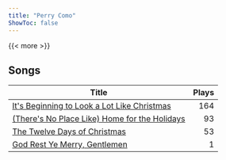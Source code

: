 ```yaml
---
title: "Perry Como"
ShowToc: false
---
```


{{< more >}}

## Songs
Title | Plays 
----- | -----: 
[It's Beginning to Look a Lot Like Christmas](/songs/its-beginning-to-look-a-lot-like-christmas) | 164
[(There's No Place Like) Home for the Holidays](/songs/theres-no-place-like-home-for-the-holidays) | 93
[The Twelve Days of Christmas](/songs/the-twelve-days-of-christmas) | 53
[God Rest Ye Merry, Gentlemen](/songs/god-rest-ye-merry-gentlemen) | 1

